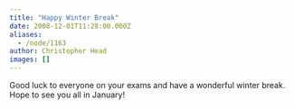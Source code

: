 ```yaml
---
title: "Happy Winter Break"
date: 2008-12-01T11:28:00.000Z
aliases:
  - /node/1163
author: Christopher Head
images: []
---
```


Good luck to everyone on your exams and have a wonderful winter break. Hope to see you all in January!
